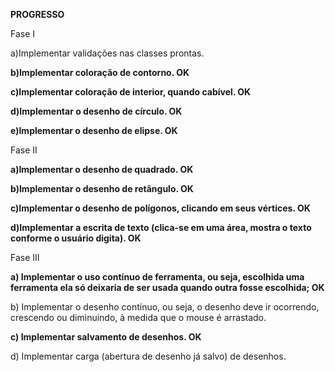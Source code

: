 **PROGRESSO**


Fase I

a)Implementar validações nas classes prontas.

**b)Implementar coloração de contorno. OK**

**c)Implementar coloração de interior, quando cabível. OK**

**d)Implementar o desenho de círculo. OK**

**e)Implementar o desenho de elipse. OK**


Fase II

**a)Implementar o desenho de quadrado. OK**

**b)Implementar o desenho de retângulo. OK**

**c)Implementar o desenho de polígonos, clicando em seus vértices. OK**

**d)Implementar  a  escrita  de  texto (clica-se  em  uma  área,  mostra  o  texto  conforme  o  usuário digita). OK**


Fase III 

**a) Implementar o uso contínuo de ferramenta, ou seja, escolhida uma ferramenta ela só deixaria
de ser usada quando outra fosse escolhida; OK**

b) Implementar o desenho contínuo, ou seja, o desenho deve ir ocorrendo, crescendo ou diminuindo, à medida que o mouse é arrastado.

**c) Implementar salvamento de desenhos. OK**

d) Implementar carga (abertura de desenho já salvo) de desenhos.
